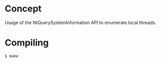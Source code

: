 # Concept

Usage of the NtQuerySystemInformation API to enumerate local threads.

# Compiling

```bash
$ make
```